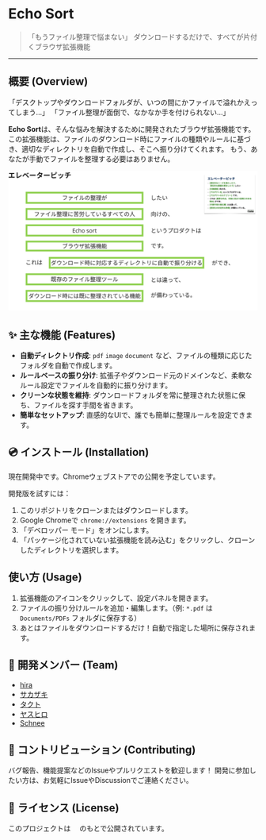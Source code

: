 # Echo Sort

> 「もうファイル整理で悩まない」
> ダウンロードするだけで、すべてが片付くブラウザ拡張機能

---

## 概要 (Overview)

「デスクトップやダウンロードフォルダが、いつの間にかファイルで溢れかえってしまう…」
「ファイル整理が面倒で、なかなか手を付けられない…」

**Echo Sort**は、そんな悩みを解決するために開発されたブラウザ拡張機能です。
この拡張機能は、ファイルのダウンロード時にファイルの種類やルールに基づき、適切なディレクトリを自動で作成し、そこへ振り分けてくれます。
もう、あなたが手動でファイルを整理する必要はありません。

![エレベーターピッチ](readme_images/elevator_pitch.png)

## ✨ 主な機能 (Features)

* **自動ディレクトリ作成**: `pdf` `image` `document` など、ファイルの種類に応じたフォルダを自動で作成します。
* **ルールベースの振り分け**: 拡張子やダウンロード元のドメインなど、柔軟なルール設定でファイルを自動的に振り分けます。
* **クリーンな状態を維持**: ダウンロードフォルダを常に整理された状態に保ち、ファイルを探す手間を省きます。
* **簡単なセットアップ**: 直感的なUIで、誰でも簡単に整理ルールを設定できます。

## 💿 インストール (Installation)

現在開発中です。Chromeウェブストアでの公開を予定しています。

開発版を試すには：
1.  このリポジトリをクローンまたはダウンロードします。
2.  Google Chromeで `chrome://extensions` を開きます。
3.  「デベロッパー モード」をオンにします。
4.  「パッケージ化されていない拡張機能を読み込む」をクリックし、クローンしたディレクトリを選択します。

## 使い方 (Usage)

1.  拡張機能のアイコンをクリックして、設定パネルを開きます。
2.  ファイルの振り分けルールを追加・編集します。（例: `*.pdf` は `Documents/PDFs` フォルダに保存する）
3.  あとはファイルをダウンロードするだけ！自動で指定した場所に保存されます。

## 👥 開発メンバー (Team)

* [hira](https://github.com/hr-git61)
* [サカザキ](https://github.com/vaportrail0517)
* [タクト](https://github.com/takuto-s)
* [ヤスヒロ](https://github.com/yasuhiroyagyu)
* [Schnee](https://github.com/schnyy)


## 🤝 コントリビューション (Contributing)

バグ報告、機能提案などのIssueやプルリクエストを歓迎します！
開発に参加したい方は、お気軽にIssueやDiscussionでご連絡ください。

## 📜 ライセンス (License)

このプロジェクトは 　のもとで公開されています。
